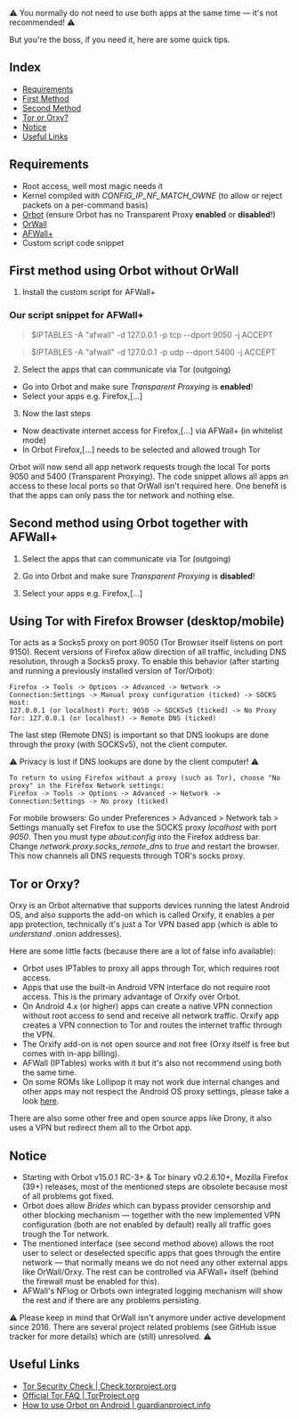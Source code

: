 :warning: You normally do not need to use both apps at the same time — it's not recommended! :warning:

But you're the boss, if you need it, here are some quick tips.

Index
-----

* [Requirements](#requirements)
* [First Method](#first-method)
* [Second Method](#second-method)
* [Tor or Orxy?](#tor-or-orxy-?)
* [Notice](#notice)
* [Useful Links](#useful-links)


Requirements
------------

* Root access, well most magic needs it 
* Kernel compiled with _CONFIG_IP_NF_MATCH_OWNE_ (to allow or reject packets on a per-command basis)
* [Orbot](https://guardianproject.info/apps/orbot/) (ensure Orbot has no Transparent Proxy **enabled** or **disabled**!)
* [OrWall](https://orwall.org/) 
* [AFWall+](https://github.com/ukanth/afwall)
* Custom script code snippet


First method using Orbot without OrWall
------------

1) Install the custom script for AFWall+

### Our script snippet for AFWall+
> $IPTABLES -A "afwall" -d 127.0.0.1 -p tcp --dport 9050 -j ACCEPT

> $IPTABLES -A "afwall" -d 127.0.0.1 -p udp --dport 5400 -j ACCEPT


2) Select the apps that can communicate via Tor (outgoing)

* Go into Orbot and make sure _Transparent_ _Proxying_ is **enabled**!
* Select your apps e.g. Firefox,[...]


3) Now the last steps

* Now deactivate internet access for Firefox,[...] via AFWall+ (in whitelist mode)
* In Orbot Firefox,[...] needs to be selected and allowed trough Tor 

Orbot will now send all app network requests trough the local Tor ports 9050 and 5400 (Transparent Proxying). The code snippet allows all apps an access to these local ports so that OrWall isn't required here. One benefit is that the apps can only pass the tor network and nothing else.

Second method using Orbot together with AFWall+
------------

1) Select the apps that can communicate via Tor (outgoing)


2) Go into Orbot and make sure _Transparent_ _Proxying_ is **disabled**!


3) Select your apps e.g. Firefox,[...]


Using Tor with Firefox Browser (desktop/mobile)
------------

Tor acts as a Socks5 proxy on port 9050 (Tor Browser itself listens on port 9150). Recent versions of Firefox allow direction of all traffic, including DNS resolution, through a Socks5 proxy. To enable this behavior (after starting and running a previously installed version of Tor/Orbot):

    Firefox -> Tools -> Options -> Advanced -> Network -> Connection:Settings -> Manual proxy configuration (ticked) -> SOCKS Host: 
    127.0.0.1 (or localhost) Port: 9050 -> SOCKSv5 (ticked) -> No Proxy for: 127.0.0.1 (or localhost) -> Remote DNS (ticked)

The last step (Remote DNS) is important so that DNS lookups are done through the proxy (with SOCKSv5), not the client computer. 

:warning: Privacy is lost if DNS lookups are done by the client computer! :warning:

    To return to using Firefox without a proxy (such as Tor), choose "No proxy" in the Firefox Network settings: 
    Firefox -> Tools -> Options -> Advanced -> Network -> Connection:Settings -> No proxy (ticked)

For mobile browsers:
Go under Preferences > Advanced > Network tab > Settings manually set Firefox to use the SOCKS proxy _localhost_ with port _9050_. Then you must type _about:config_ into the Firefox address bar. Change _network.proxy.socks_remote_dns_ to _true_ and restart the browser. This now channels all DNS requests through TOR's socks proxy. 

Tor or Orxy?
------------

Orxy is an Orbot alternative that supports devices running the latest Android OS, and also supports the add-on which is called Orxify, it enables a per app protection, technically it's just a Tor VPN based app (which is able to _understand_ .onion addresses).

Here are some little facts (because there are a lot of false info available):
* Orbot uses IPTables to proxy all apps through Tor, which requires root access.
* Apps that use the built-in Android VPN interface do not require root access. This is the primary advantage of Orxify over Orbot.
* On Android 4.x (or higher) apps can create a native VPN connection without root access to send and receive all network traffic. Orxify app creates a VPN connection to Tor and routes the internet traffic through the VPN.
* The Orxify add-on is not open source and not free (Orxy itself is free but comes with in-app billing).
* AFWall (IPTables) works with it but it's also not recommend using both the same time.
* On some ROMs like Lollipop it may not work due internal changes and other apps may not respect the Android OS proxy settings, please take a look [here](https://code.google.com/p/android-developer-preview/issues/detail?id=346).

There are also some other free and open source apps like Drony, it also uses a VPN but redirect them all to the Orbot app.


Notice
------------

* Starting with Orbot v15.0.1 RC-3+ & Tor binary v0.2.6.10+, Mozilla Firefox (39+) releases, most of the mentioned steps are obsolete because most of all problems got fixed. 
* Orbot does allow _Brides_ which can bypass provider censorship and other blocking mechanism — together with the new implemented VPN configuration (both are not enabled by default) really all traffic goes trough the Tor network. 
* The mentioned interface (see second method above) allows the root user to select or deselected specific apps that goes through the entire network — that normally means we do not need any other external apps like OrWall/Orxy. The rest can be controlled via AFWall+ itself (behind the firewall must be enabled for this). 
* AFWall's NFlog or Orbots own integrated logging mechanism will show the rest and if there are any problems persisting. 


:warning: Please keep in mind that OrWall isn't anymore under active development since 2016. There are several project related problems (see GitHub issue tracker for more details) which are (still) unresolved. :warning: 

Useful Links
------------

* [Tor Security Check | Check.torproject.org](https://check.torproject.org/)
* [Official Tor FAQ | TorProject.org](https://www.torproject.org/docs/faq.html.en)
* [How to use Orbot on Android | guardianproject.info](https://guardianproject.info/howto/browsefreely/)